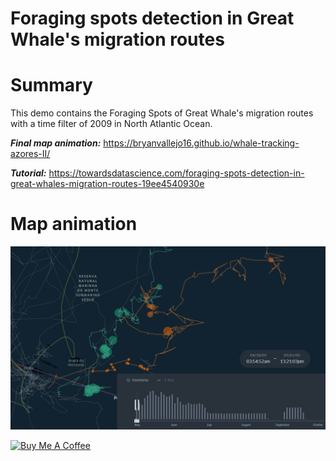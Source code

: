 # Foraging spots detection in Great Whale's migration routes

# Summary
This demo contains the Foraging Spots of Great Whale's migration routes with a time filter of 2009 in North Atlantic Ocean. 

***Final map animation:*** https://bryanvallejo16.github.io/whale-tracking-azores-II/

***Tutorial:*** https://towardsdatascience.com/foraging-spots-detection-in-great-whales-migration-routes-19ee4540930e

# Map animation 
![animation](gif/azores-whales-ii.gif)

<a href="https://www.buymeacoffee.com/bryan.vallejo" target="_blank"><img src="https://cdn.buymeacoffee.com/buttons/v2/default-yellow.png" alt="Buy Me A Coffee" style="height: 2px !important;width: 6px !important;" ></a>
